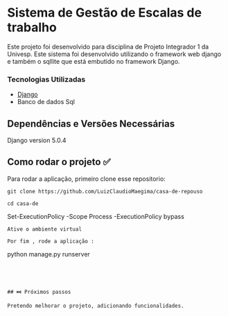 

# Sistema de Gestão de Escalas de trabalho

Este projeto foi desenvolvido para disciplina de Projeto Integrador 1 da Univesp. Este sistema foi desenvolvido utilizando  o framework web django e também o sqllite que está embutido no framework Django.



### Tecnologias Utilizadas


* [Django](https://www.djangoproject.com/)
* Banco de dados Sql

  
  
## Dependências e Versões Necessárias



Django version 5.0.4

## Como rodar o projeto ✅


Para rodar a aplicação, primeiro clone esse repositorio:

```
git clone https://github.com/LuizClaudioMaegima/casa-de-repouso
```
```
cd casa-de

```
Set-ExecutionPolicy -Scope Process -ExecutionPolicy bypass
```
Ative o ambiente virtual
```

```
Por fim , rode a aplicação :
```
python manage.py runserver
```




## ⏭️ Próximos passos

Pretendo melhorar o projeto, adicionando funcionalidades.
